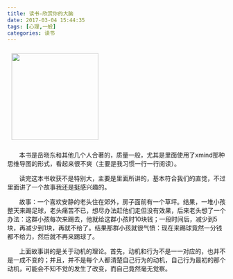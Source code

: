 ```yaml
---
title: 读书-欣赏你的大脑
date: 2017-03-04 15:44:35
tags: [心理,一般]
categories: 读书
---
```


<a href="https://www.amazon.cn/%E5%9B%BE%E4%B9%A6/dp/B00RCWJ9JW/ref=sr_1_1?s=books&ie=UTF8&qid=1494506000&sr=1-1&keywords=%E6%AC%A3%E8%B5%8F%E4%BD%A0%E7%9A%84%E5%A4%A7%E8%84%91"><img src="https://images-cn.ssl-images-amazon.com/images/I/51c0k4LJrzL._SX338_BO1,204,203,200_.jpg" style="width:200px; margin:10px" class="nofancybox"/></a>

&#160; &#160; &#160; &#160;本书是岳晓东和其他几个人合著的，质量一般，尤其是里面使用了xmind那种思维导图的形式，看起来很不爽（主要是我习惯一行一行阅读）。

&#160; &#160; &#160; &#160;读完这本书收获不是特别大，主要是里面所讲的，基本符合我们的直觉，不过里面讲了一个故事我还是挺感兴趣的。

&#160; &#160; &#160; &#160;故事：一个喜欢安静的老头住在郊外，房子面前有一个草坪。结果，一堆小孩整天来踢足球，老头痛苦不已，想尽办法赶他们走但没有效果，后来老头想了一个办法：这群小孩每次来踢去，他就给这群小孩时10块钱；一段时间后，减少到5块，再减少到1块，再就不给了。结果那群小孩就很气愤：现在来踢球竟然一分钱都不给力，然后就不再来踢球了。

&#160; &#160; &#160; &#160;上面故事讲的是关于动机的理论。首先，动机和行为不是一一对应的，也并不是一成不变的；并且，并不是每个人都清楚自己行为的动机，自己行为最初的那个动机，可能会不知不觉的发生了改变，而自己竟然毫无觉察。